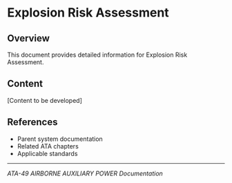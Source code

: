 # Explosion Risk Assessment

## Overview

This document provides detailed information for Explosion Risk Assessment.

## Content

[Content to be developed]

## References

- Parent system documentation
- Related ATA chapters
- Applicable standards

---

*ATA-49 AIRBORNE AUXILIARY POWER Documentation*
